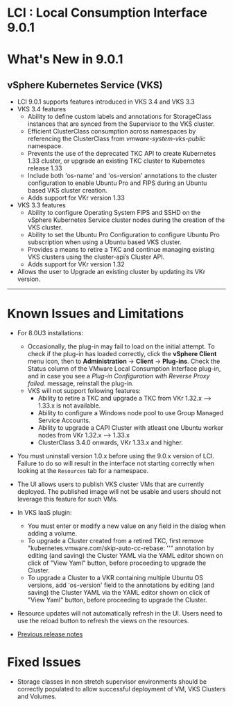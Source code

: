 
# LCI : Local Consumption Interface 9.0.1

# What's New in 9.0.1
## vSphere Kubernetes Service (VKS)
- LCI 9.0.1 supports features introduced in VKS 3.4 and VKS 3.3
- VKS 3.4 features
    - Ability to define custom labels and annotations for StorageClass instances that are synced from the Supervisor to the VKS cluster.
    - Efficient ClusterClass consumption across namespaces by referencing the ClusterClass from _vmware-system-vks-public_ namespace.
    - Prevents the use of the deprecated TKC API to create Kubernetes 1.33 cluster, or upgrade an existing TKC cluster to Kubernetes release 1.33
    - Include both 'os-name' and 'os-version' annotations to the cluster configuration to enable Ubuntu Pro and FIPS during an Ubuntu based VKS cluster creation.
    - Adds support for VKr version 1.33
- VKS 3.3 features
    - Ability to configure Operating System FIPS and SSHD on the vSphere Kubernetes Service cluster nodes during the creation of the VKS cluster.
    - Ability to set the Ubuntu Pro Configuration to configure Ubuntu Pro subscription when using a Ubuntu based VKS cluster.
    - Provides a means to retire a TKC and continue managing existing VKS clusters using the cluster-api’s Cluster API.
    - Adds support for VKr version 1.32
- Allows the user to Upgrade an existing cluster by updating its VKr version.
--- 

# Known Issues and Limitations

- For 8.0U3 installations: 
    - Occasionally, the plug-in may fail to load on the initial attempt. To check if the plug-in has loaded correctly, click the **vSphere Client** menu icon, then to **Administration** -> **Client** -> **Plug-ins**. Check the Status column of the VMware Local Consumption Interface plug-in, and in case you see a *Plug-in Configuration with Reverse Proxy failed.* message, reinstall the plug-in.
    - VKS will not support following features:
        - Ability to retire a TKC and upgrade a TKC from VKr 1.32.x --> 1.33.x is not available.
        - Ability to configure a Windows node pool to use Group Managed Service Accounts.
        - Ability to upgrade a CAPI Cluster with atleast one Ubuntu worker nodes from VKr 1.32.x --> 1.33.x
        - ClusterClass 3.4.0 onwards, VKr 1.33.x and higher.

- You must uninstall version 1.0.x before using the 9.0.x version of LCI. Failure to do so will result in the interface not starting correctly when looking at the `Resources` tab for a namespace.

- The UI allows users to publish VKS cluster VMs that are currently deployed. The published image will not be usable and users should not leverage this feature for such VMs.

- In VKS IaaS plugin:
    - You must enter or modify a new value on any field in the dialog when adding a volume.
    - To upgrade a Cluster created from a retired TKC, first remove "kubernetes.vmware.com/skip-auto-cc-rebase: ''" annotation by editing (and saving) the Cluster YAML via the YAML editor shown on click of "View Yaml" button, before proceeding to upgrade the Cluster.
    - To upgrade a Cluster to a VKR containing multiple Ubuntu OS versions, add 'os-version' field to the annotations by editing (and saving) the Cluster YAML via the YAML editor shown on click of "View Yaml" button, before proceeding to upgrade the Cluster.

- Resource updates will not automatically refresh in the UI. Users need to use the reload button to refresh the views on the resources.

- [Previous release notes](./Release_Notes_9_0_0.md)

# Fixed Issues

- Storage classes in non stretch supervisor environments should be correctly populated to allow successful deployment of VM, VKS Clusters and Volumes.
